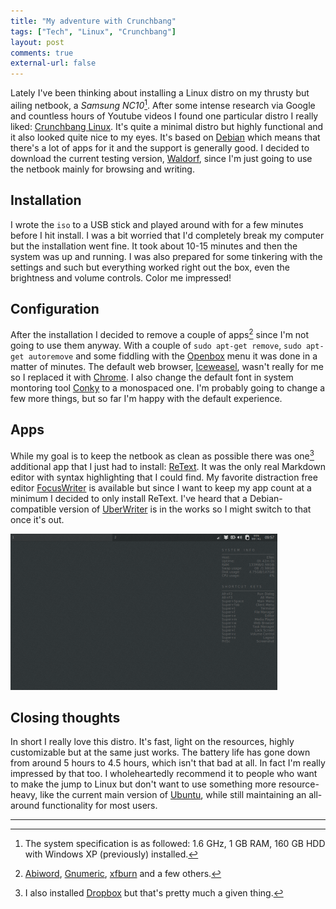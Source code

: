 ```yaml
---
title: "My adventure with Crunchbang"
tags: ["Tech", "Linux", "Crunchbang"]
layout: post
comments: true
external-url: false
---
```


Lately I've been thinking about installing a Linux distro on my thrusty but ailing netbook, a *Samsung NC10*[^20121214-1]. After some intense research via Google and countless hours of Youtube videos I found one particular distro I really liked: [Crunchbang Linux](http://crunchbang.org/). It's quite a minimal distro but highly functional and it also looked quite nice to my eyes. It's based on [Debian](http://www.debian.org/) which means that there's a lot of apps for it and the support is generally good. I decided to download the current testing version, [Waldorf](http://crunchbang.org/download/testing), since I'm just going to use the netbook mainly for browsing and writing.

## Installation

I wrote the `iso` to a USB stick and played around with for a few minutes before I hit install. I was a bit worried that I'd completely break my computer but the installation went fine. It took about 10-15 minutes and then the system was up and running. I was also prepared for some tinkering with the settings and such but everything worked right out the box, even the brightness and volume controls. Color me impressed!

## Configuration

After the installation I decided to remove a couple of apps[^20121214-2] since I'm not going to use them anyway. With a couple of `sudo apt-get remove`, `sudo apt-get autoremove` and some fiddling with the [Openbox](http://openbox.org/) menu it was done in a matter of minutes. The default web browser, [Iceweasel](http://www.geticeweasel.org/), wasn't really for me so I replaced it with [Chrome](www.google.com/chrome/). I also change the default font in system montoring tool [Conky](http://conky.sourceforge.net/) to a monospaced one. I'm probably going to change a few more things, but so far I'm happy with the default experience.

## Apps

While my goal is to keep the netbook as clean as possible there was one[^20121214-3] additional app that I just had to install: [ReText](http://sourceforge.net/p/retext/home/ReText/). It was the only real Markdown editor with syntax highlighting that I could find. My favorite distraction free editor [FocusWriter](http://gottcode.org/focuswriter/) is available but since I want to keep my app count at a minimum I decided to only install ReText. I've heard that a Debian-compatible version of [UberWriter](http://uberwriter.wolfvollprecht.de/) is in the works so I might switch to that once it's out.

![Crunchbang Linux (Waldorf)](/images/blog/2012-12-14-crunchbang-waldorf.png)

## Closing thoughts

In short I really love this distro. It's fast, light on the resources, highly customizable but at the same just works. The battery life has gone down from around 5 hours to 4.5 hours, which isn't that bad at all. In fact I'm really impressed by that too. I wholeheartedly recommend it to people who want to make the jump to Linux but don't want to use something more resource-heavy, like the current main version of [Ubuntu](http://www.ubuntu.com/), while still maintaining an all-around functionality for most users.

***

[^20121214-1]: The system specification is as followed: 1.6 GHz, 1 GB RAM, 160 GB HDD with Windows XP (previously) installed.
[^20121214-2]: [Abiword](http://www.abisource.com/), [Gnumeric](http://projects.gnome.org/gnumeric/), [xfburn](http://goodies.xfce.org/projects/applications/xfburn) and a few others.
[^20121214-3]: I also installed [Dropbox](http://dropbox.com/) but that's pretty much a given thing. 
